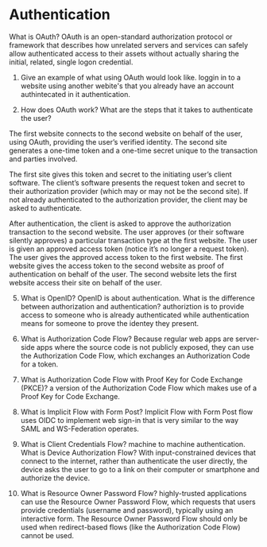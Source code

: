 # Authentication
What is OAuth?
OAuth is an open-standard authorization protocol or framework that describes how unrelated servers and services can safely allow authenticated access to their assets without actually sharing the initial, related, single logon credential.

1. Give an example of what using OAuth would look like.
loggin in to a website using another webite's that you already have an account authintecated in it authentication.

2. How does OAuth work? What are the steps that it takes to authenticate the user?

The first website connects to the second website on behalf of the user, using OAuth, providing the user’s verified identity.
The second site generates a one-time token and a one-time secret unique to the transaction and parties involved.




The first site gives this token and secret to the initiating user’s client software.
The client’s software presents the request token and secret to their authorization provider (which may or may not be the second site).
If not already authenticated to the authorization provider, the client may be asked to authenticate.



 After authentication, the client is asked to approve the authorization transaction to the second website.
The user approves (or their software silently approves) a particular transaction type at the first website.
The user is given an approved access token (notice it’s no longer a request token).
The user gives the approved access token to the first website.
The first website gives the access token to the second website as proof of authentication on behalf of the user.
The second website lets the first website access their site on behalf of the user.




5. What is OpenID?
OpenID is about authentication.
What is the difference between authorization and authentication?
authoriztion is to provide access to someone who is already authenticated while authentication means for someone to prove the identey they present.


6. What is Authorization Code Flow?
Because regular web apps are server-side apps where the source code is not publicly exposed, they can use the Authorization Code Flow, which exchanges an Authorization Code for a token.


7. What is Authorization Code Flow with Proof Key for Code Exchange (PKCE)?
a version of the Authorization Code Flow which makes use of a Proof Key for Code Exchange.
8. What is Implicit Flow with Form Post?
Implicit Flow with Form Post flow uses OIDC to implement web sign-in that is very similar to the way SAML and WS-Federation operates.


9. What is Client Credentials Flow?
machine to machine authentication.
What is Device Authorization Flow?
With input-constrained devices that connect to the internet, rather than authenticate the user directly, the device asks the user to go to a link on their computer or smartphone and authorize the device.


10. What is Resource Owner Password Flow?
highly-trusted applications can use the Resource Owner Password Flow, which requests that users provide credentials (username and password), typically using an interactive form. The Resource Owner Password Flow should only be used when redirect-based flows (like the Authorization Code Flow) cannot be used.